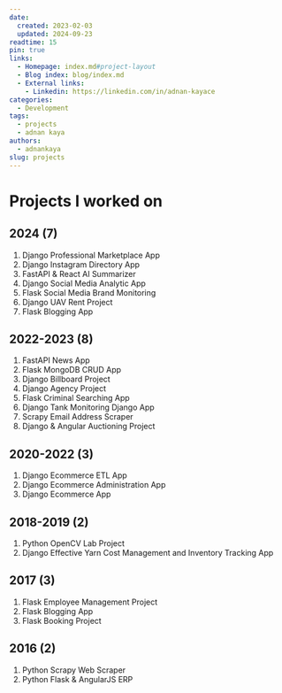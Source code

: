 ```yaml
---
date:
  created: 2023-02-03
  updated: 2024-09-23
readtime: 15
pin: true
links:
  - Homepage: index.md#project-layout
  - Blog index: blog/index.md
  - External links:
    - Linkedin: https://linkedin.com/in/adnan-kayace
categories:
  - Development
tags:
  - projects
  - adnan kaya
authors:
  - adnankaya
slug: projects
---
```


# Projects I worked on
## 2024 (7)
1. Django Professional Marketplace App
1. Django Instagram Directory App
1. FastAPI & React AI Summarizer
1. Django Social Media Analytic App
1. Flask Social Media Brand Monitoring
1. Django UAV Rent Project
1. Flask Blogging App
## 2022-2023 (8)
1. FastAPI News App
1. Flask MongoDB CRUD App
1. Django Billboard Project
1. Django Agency Project
1. Flask Criminal Searching App
1. Django Tank Monitoring Django App
1. Scrapy Email Address Scraper
1. Django & Angular Auctioning Project
## 2020-2022 (3)
1. Django Ecommerce ETL App
1. Django Ecommerce Administration App
1. Django Ecommerce App
## 2018-2019 (2)
1. Python OpenCV Lab Project
1. Django Effective Yarn Cost Management and Inventory Tracking App
## 2017 (3)
1. Flask Employee Management Project
1. Flask Blogging App
1. Flask Booking Project
## 2016 (2)
1. Python Scrapy Web Scraper
1. Python Flask & AngularJS ERP





